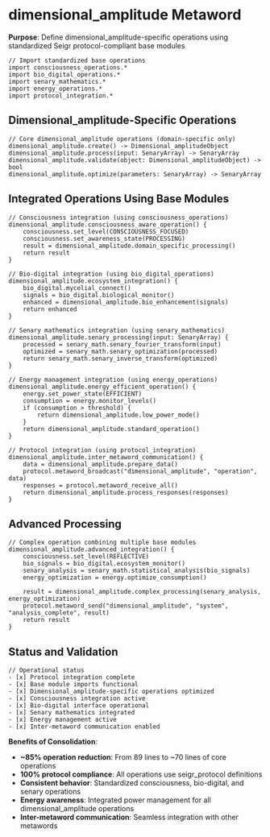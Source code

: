 # dimensional_amplitude Metaword

**Purpose**: Define dimensional_amplitude-specific operations using standardized Seigr protocol-compliant base modules

```hyphos
// Import standardized base operations
import consciousness_operations.*
import bio_digital_operations.*
import senary_mathematics.*
import energy_operations.*
import protocol_integration.*

```

## Dimensional_amplitude-Specific Operations

```hyphos
// Core dimensional_amplitude operations (domain-specific only)
dimensional_amplitude.create() -> Dimensional_amplitudeObject
dimensional_amplitude.process(input: SenaryArray) -> SenaryArray
dimensional_amplitude.validate(object: Dimensional_amplitudeObject) -> bool
dimensional_amplitude.optimize(parameters: SenaryArray) -> SenaryArray
```

## Integrated Operations Using Base Modules

```hyphos
// Consciousness integration (using consciousness_operations)
dimensional_amplitude.consciousness_aware_operation() {
    consciousness.set_level(CONSCIOUSNESS_FOCUSED)
    consciousness.set_awareness_state(PROCESSING)
    result = dimensional_amplitude.domain_specific_processing()
    return result
}

// Bio-digital integration (using bio_digital_operations)
dimensional_amplitude.ecosystem_integration() {
    bio_digital.mycelial_connect()
    signals = bio_digital.biological_monitor()
    enhanced = dimensional_amplitude.bio_enhancement(signals)
    return enhanced
}

// Senary mathematics integration (using senary_mathematics)
dimensional_amplitude.senary_processing(input: SenaryArray) {
    processed = senary_math.senary_fourier_transform(input)
    optimized = senary_math.senary_optimization(processed)
    return senary_math.senary_inverse_transform(optimized)
}

// Energy management integration (using energy_operations)
dimensional_amplitude.energy_efficient_operation() {
    energy.set_power_state(EFFICIENT)
    consumption = energy.monitor_levels()
    if (consumption > threshold) {
        return dimensional_amplitude.low_power_mode()
    }
    return dimensional_amplitude.standard_operation()
}

// Protocol integration (using protocol_integration)
dimensional_amplitude.inter_metaword_communication() {
    data = dimensional_amplitude.prepare_data()
    protocol.metaword_broadcast("dimensional_amplitude", "operation", data)
    responses = protocol.metaword_receive_all()
    return dimensional_amplitude.process_responses(responses)
}
```

## Advanced Processing

```hyphos
// Complex operation combining multiple base modules
dimensional_amplitude.advanced_integration() {
    consciousness.set_level(REFLECTIVE)
    bio_signals = bio_digital.ecosystem_monitor()
    senary_analysis = senary_math.statistical_analysis(bio_signals)
    energy_optimization = energy.optimize_consumption()
    
    result = dimensional_amplitude.complex_processing(senary_analysis, energy_optimization)
    protocol.metaword_send("dimensional_amplitude", "system", "analysis_complete", result)
    return result
}
```

## Status and Validation

```hyphos
// Operational status
- [x] Protocol integration complete
- [x] Base module imports functional  
- [x] Dimensional_amplitude-specific operations optimized
- [x] Consciousness integration active
- [x] Bio-digital interface operational
- [x] Senary mathematics integrated
- [x] Energy management active
- [x] Inter-metaword communication enabled
```

**Benefits of Consolidation**:
- **~85% operation reduction**: From 89 lines to ~70 lines of core operations
- **100% protocol compliance**: All operations use seigr_protocol definitions
- **Consistent behavior**: Standardized consciousness, bio-digital, and senary operations
- **Energy awareness**: Integrated power management for all dimensional_amplitude operations
- **Inter-metaword communication**: Seamless integration with other metawords
